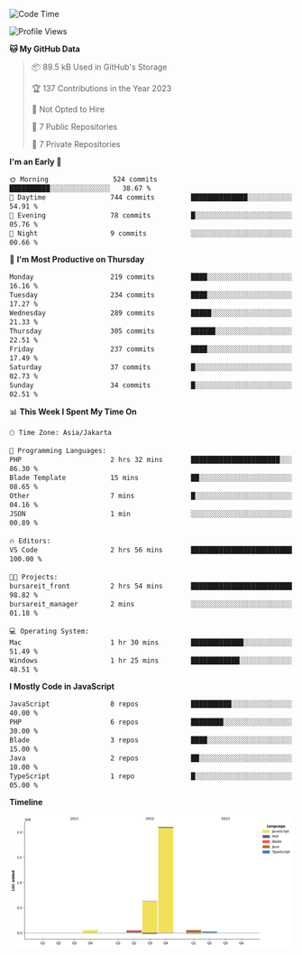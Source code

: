 <!--START_SECTION:waka-->
![Code Time](http://img.shields.io/badge/Code%20Time-88%20hrs%2027%20mins-blue)

![Profile Views](http://img.shields.io/badge/Profile%20Views-0-blue)

**🐱 My GitHub Data** 

> 📦 89.5 kB Used in GitHub's Storage 
 > 
> 🏆 137 Contributions in the Year 2023
 > 
> 🚫 Not Opted to Hire
 > 
> 📜 7 Public Repositories 
 > 
> 🔑 7 Private Repositories 
 > 
**I'm an Early 🐤** 

```text
🌞 Morning                524 commits         ██████████░░░░░░░░░░░░░░░   38.67 % 
🌆 Daytime                744 commits         ██████████████░░░░░░░░░░░   54.91 % 
🌃 Evening                78 commits          █░░░░░░░░░░░░░░░░░░░░░░░░   05.76 % 
🌙 Night                  9 commits           ░░░░░░░░░░░░░░░░░░░░░░░░░   00.66 % 
```
📅 **I'm Most Productive on Thursday** 

```text
Monday                   219 commits         ████░░░░░░░░░░░░░░░░░░░░░   16.16 % 
Tuesday                  234 commits         ████░░░░░░░░░░░░░░░░░░░░░   17.27 % 
Wednesday                289 commits         █████░░░░░░░░░░░░░░░░░░░░   21.33 % 
Thursday                 305 commits         ██████░░░░░░░░░░░░░░░░░░░   22.51 % 
Friday                   237 commits         ████░░░░░░░░░░░░░░░░░░░░░   17.49 % 
Saturday                 37 commits          █░░░░░░░░░░░░░░░░░░░░░░░░   02.73 % 
Sunday                   34 commits          █░░░░░░░░░░░░░░░░░░░░░░░░   02.51 % 
```


📊 **This Week I Spent My Time On** 

```text
🕑︎ Time Zone: Asia/Jakarta

💬 Programming Languages: 
PHP                      2 hrs 32 mins       ██████████████████████░░░   86.30 % 
Blade Template           15 mins             ██░░░░░░░░░░░░░░░░░░░░░░░   08.65 % 
Other                    7 mins              █░░░░░░░░░░░░░░░░░░░░░░░░   04.16 % 
JSON                     1 min               ░░░░░░░░░░░░░░░░░░░░░░░░░   00.89 % 

🔥 Editors: 
VS Code                  2 hrs 56 mins       █████████████████████████   100.00 % 

🐱‍💻 Projects: 
bursareit_front          2 hrs 54 mins       █████████████████████████   98.82 % 
bursareit_manager        2 mins              ░░░░░░░░░░░░░░░░░░░░░░░░░   01.18 % 

💻 Operating System: 
Mac                      1 hr 30 mins        █████████████░░░░░░░░░░░░   51.49 % 
Windows                  1 hr 25 mins        ████████████░░░░░░░░░░░░░   48.51 % 
```

**I Mostly Code in JavaScript** 

```text
JavaScript               8 repos             ██████████░░░░░░░░░░░░░░░   40.00 % 
PHP                      6 repos             ████████░░░░░░░░░░░░░░░░░   30.00 % 
Blade                    3 repos             ████░░░░░░░░░░░░░░░░░░░░░   15.00 % 
Java                     2 repos             ██░░░░░░░░░░░░░░░░░░░░░░░   10.00 % 
TypeScript               1 repo              █░░░░░░░░░░░░░░░░░░░░░░░░   05.00 % 
```



**Timeline**

![Lines of Code chart](https://raw.githubusercontent.com/brstreet2/brstreet2/main/assets/bar_graph.png)


<!--END_SECTION:waka-->

